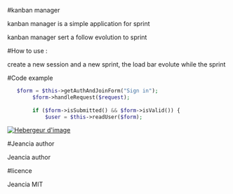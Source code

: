 #kanban manager

kanban manager is a simple application for sprint  

kanban manager sert a follow evolution to sprint
 

#How to use : 

create a new session and a new sprint, 
the load bar evolute while the sprint



#Code example  

```php
   $form = $this->getAuthAndJoinForm("Sign in");
        $form->handleRequest($request);
        
        if ($form->isSubmitted() && $form->isValid()) { 
            $user = $this->readUser($form);
```

<a target="_blank" href="http://www.hostingpics.net" title="Hebergeur d'image"><img src="https://img4.hostingpics.net/pics/864665Capture.png" border="0" alt="Hebergeur d'image" /></a>

#Jeancia author

Jeancia author

#licence

Jeancia MIT

